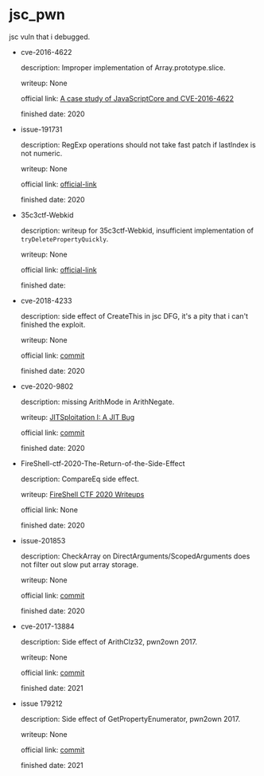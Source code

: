 # jsc_pwn

jsc vuln that i debugged.

* cve-2016-4622

    description: Improper implementation of Array.prototype.slice.

    writeup: None

    official link: [A case study of JavaScriptCore and CVE-2016-4622](http://phrack.org/papers/attacking_javascript_engines.html)

    finished date: 2020

* issue-191731

    description: RegExp operations should not take fast patch if lastIndex is not numeric.

    writeup: None

    official link: [official-link](https://github.com/WebKit/webkit/commit/7cf9d2911af9f255e0301ea16604c9fa4af340e2?diff=split#diff-fb5fbac6e9d7542468cfeed930e241c0L66)

    finished date: 2020

* 35c3ctf-Webkid

    description: writeup for 35c3ctf-Webkid, insufficient implementation of `tryDeletePropertyQuickly`.

    writeup: None

    official link: [official-link](https://github.com/saelo/35c3ctf/tree/master/WebKid)

    finished date: 

* cve-2018-4233

    description: side effect of CreateThis in jsc DFG, it's a pity that i can't finished the exploit.

    writeup: None

    official link: [commit](https://github.com/WebKit/webkit/commit/b602e9d167b2c53ed96a42ed3ee611d237f5461a)

    finished date: 2020

* cve-2020-9802

    description: missing ArithMode in ArithNegate.

    writeup: [JITSploitation I: A JIT Bug](https://googleprojectzero.blogspot.com/2020/09/jitsploitation-one.html)

    official link: [commit](https://github.com/WebKit/webkit/commit/951d27d5ba08b6c29370b05dc6b4ffe18be1ca18)

    finished date: 2020

* FireShell-ctf-2020-The-Return-of-the-Side-Effect

    description: CompareEq side effect.

    writeup: [FireShell CTF 2020 Writeups](https://ptr-yudai.hatenablog.com/entry/2020/03/23/105837)

    official link: None

    finished date: 2020

* issue-201853

    description: CheckArray on DirectArguments/ScopedArguments does not filter out slow put array storage.

    writeup: None

    official link: [commit](https://github.com/Webkit/webkit/commit/31e110658be7095399fa49b5093a2f48feccad82)

    finished date: 2020

* cve-2017-13884

    description: Side effect of ArithClz32, pwn2own 2017.

    writeup: None

    official link: [commit](https://github.com/WebKit/WebKit-http/commit/b894a6b502430474658e83c63d99cf965091f978)

    finished date: 2021

* issue 179212

    description: Side effect of GetPropertyEnumerator, pwn2own 2017.

    writeup: None

    official link: [commit](https://github.com/WebKit/WebKit-http/commit/b894a6b502430474658e83c63d99cf965091f978)

    finished date: 2021





